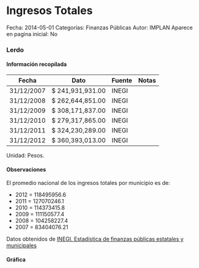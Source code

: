 Ingresos Totales
=====

Fecha: 2014-05-01
Categorías: Finanzas Públicas
Autor: IMPLAN
Aparece en pagina inicial: No

### Lerdo

<!-- break -->

#### Información recopilada

<table class="table table-hover table-bordered matriz">
  <thead>
    <tr><th>Fecha</th><th>Dato</th><th>Fuente</th><th>Notas</th></tr>
  </thead>
  <tbody>
    <tr><td class="centrado">31/12/2007</td><td class="derecha">$ 241,931,931.00</td><td>INEGI</td><td></td></tr>
    <tr><td class="centrado">31/12/2008</td><td class="derecha">$ 262,644,851.00</td><td>INEGI</td><td></td></tr>
    <tr><td class="centrado">31/12/2009</td><td class="derecha">$ 308,171,837.00</td><td>INEGI</td><td></td></tr>
    <tr><td class="centrado">31/12/2010</td><td class="derecha">$ 279,317,865.00</td><td>INEGI</td><td></td></tr>
    <tr><td class="centrado">31/12/2011</td><td class="derecha">$ 324,230,289.00</td><td>INEGI</td><td></td></tr>
    <tr><td class="centrado">31/12/2012</td><td class="derecha">$ 360,393,013.00</td><td>INEGI</td><td></td></tr>
  </tbody>
</table>

Unidad: Pesos.

#### Observaciones

El promedio nacional de los ingresos totales por municipio es de:

- 2012 = 118495956.6
- 2011 = 127070246.1
- 2010 = 114373415.8
- 2009 = 111150577.4
- 2008 = 104258227.4
- 2007 = 83404076.21

Datos obtenidos de [INEGI. Estadística de finanzas públicas estatales y municipales](http://www.inegi.org.mx/sistemas/olap/Proyectos/bd/continuas/finanzaspublicas/FPMun.asp?s=est&c=11289&proy=efipem_fmun)

#### Gráfica

<div id="Morrisipljyenw" class="grafica"></div>
  <script>
  new Morris.Line({
    element: 'Morrisipljyenw',
    data: [
      { fecha: '2007-12-31', dato: 241931931.00 },
      { fecha: '2008-12-31', dato: 262644851.00 },
      { fecha: '2009-12-31', dato: 308171837.00 },
      { fecha: '2010-12-31', dato: 279317865.00 },
      { fecha: '2011-12-31', dato: 324230289.00 },
      { fecha: '2012-12-31', dato: 360393013.00 }
    ],
    xkey: 'fecha',
    ykeys: ['dato'],
    labels: ['Dato'],
    lineColors: ['#FF5B02'],
    xLabelFormat: function(d) {
      return d.getDate()+'/'+(d.getMonth()+1)+'/'+d.getFullYear();
    },
    dateFormat: function (ts) {
      var d = new Date(ts);
      return d.getDate() + '/' + (d.getMonth() + 1) + '/' + d.getFullYear();
    }
  });
  </script>
